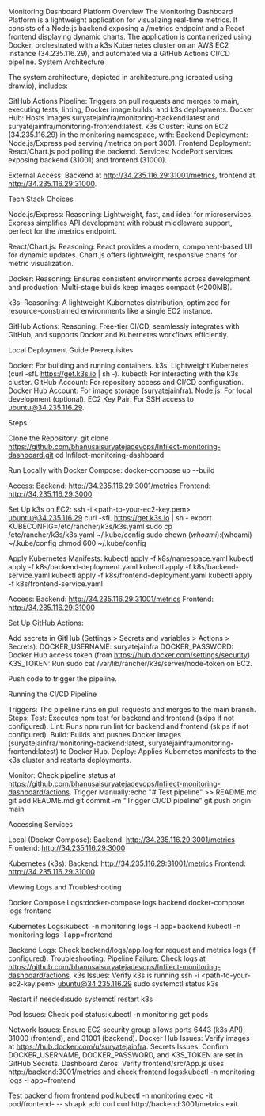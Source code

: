 Monitoring Dashboard Platform
Overview
The Monitoring Dashboard Platform is a lightweight application for visualizing real-time metrics. It consists of a Node.js backend exposing a /metrics endpoint and a React frontend displaying dynamic charts. The application is containerized using Docker, orchestrated with a k3s Kubernetes cluster on an AWS EC2 instance (34.235.116.29), and automated via a GitHub Actions CI/CD pipeline.
System Architecture

The system architecture, depicted in architecture.png (created using draw.io), includes:

GitHub Actions Pipeline: Triggers on pull requests and merges to main, executing tests, linting, Docker image builds, and k3s deployments.
Docker Hub: Hosts images suryatejainfra/monitoring-backend:latest and suryatejainfra/monitoring-frontend:latest.
k3s Cluster: Runs on EC2 (34.235.116.29) in the monitoring namespace, with:
Backend Deployment: Node.js/Express pod serving /metrics on port 3001.
Frontend Deployment: React/Chart.js pod polling the backend.
Services: NodePort services exposing backend (31001) and frontend (31000).


External Access: Backend at http://34.235.116.29:31001/metrics, frontend at http://34.235.116.29:31000.

Tech Stack Choices

Node.js/Express:
Reasoning: Lightweight, fast, and ideal for microservices. Express simplifies API development with robust middleware support, perfect for the /metrics endpoint.


React/Chart.js:
Reasoning: React provides a modern, component-based UI for dynamic updates. Chart.js offers lightweight, responsive charts for metric visualization.


Docker:
Reasoning: Ensures consistent environments across development and production. Multi-stage builds keep images compact (<200MB).


k3s:
Reasoning: A lightweight Kubernetes distribution, optimized for resource-constrained environments like a single EC2 instance.


GitHub Actions:
Reasoning: Free-tier CI/CD, seamlessly integrates with GitHub, and supports Docker and Kubernetes workflows efficiently.



Local Deployment Guide
Prerequisites

Docker: For building and running containers.
k3s: Lightweight Kubernetes (curl -sfL https://get.k3s.io | sh -).
kubectl: For interacting with the k3s cluster.
GitHub Account: For repository access and CI/CD configuration.
Docker Hub Account: For image storage (suryatejainfra).
Node.js: For local development (optional).
EC2 Key Pair: For SSH access to ubuntu@34.235.116.29.

Steps

Clone the Repository:
git clone https://github.com/bhanusaisuryatejadevops/Infilect-monitoring-dashboard.git
cd Infilect-monitoring-dashboard


Run Locally with Docker Compose:
docker-compose up --build


Access:
Backend: http://34.235.116.29:3001/metrics
Frontend: http://34.235.116.29:3000




Set Up k3s on EC2:
ssh -i <path-to-your-ec2-key.pem> ubuntu@34.235.116.29
curl -sfL https://get.k3s.io | sh -
export KUBECONFIG=/etc/rancher/k3s/k3s.yaml
sudo cp /etc/rancher/k3s/k3s.yaml ~/.kube/config
sudo chown $(whoami):$(whoami) ~/.kube/config
chmod 600 ~/.kube/config


Apply Kubernetes Manifests:
kubectl apply -f k8s/namespace.yaml
kubectl apply -f k8s/backend-deployment.yaml
kubectl apply -f k8s/backend-service.yaml
kubectl apply -f k8s/frontend-deployment.yaml
kubectl apply -f k8s/frontend-service.yaml


Access:
Backend: http://34.235.116.29:31001/metrics
Frontend: http://34.235.116.29:31000




Set Up GitHub Actions:

Add secrets in GitHub (Settings > Secrets and variables > Actions > Secrets):
DOCKER_USERNAME: suryatejainfra
DOCKER_PASSWORD: Docker Hub access token (from https://hub.docker.com/settings/security)
K3S_TOKEN: Run sudo cat /var/lib/rancher/k3s/server/node-token on EC2.


Push code to trigger the pipeline.



Running the CI/CD Pipeline

Triggers: The pipeline runs on pull requests and merges to the main branch.
Steps:
Test: Executes npm test for backend and frontend (skips if not configured).
Lint: Runs npm run lint for backend and frontend (skips if not configured).
Build: Builds and pushes Docker images (suryatejainfra/monitoring-backend:latest, suryatejainfra/monitoring-frontend:latest) to Docker Hub.
Deploy: Applies Kubernetes manifests to the k3s cluster and restarts deployments.


Monitor: Check pipeline status at https://github.com/bhanusaisuryatejadevops/Infilect-monitoring-dashboard/actions.
Trigger Manually:echo "# Test pipeline" >> README.md
git add README.md
git commit -m "Trigger CI/CD pipeline"
git push origin main



Accessing Services

Local (Docker Compose):
Backend: http://34.235.116.29:3001/metrics
Frontend: http://34.235.116.29:3000


Kubernetes (k3s):
Backend: http://34.235.116.29:31001/metrics
Frontend: http://34.235.116.29:31000



Viewing Logs and Troubleshooting

Docker Compose Logs:docker-compose logs backend
docker-compose logs frontend


Kubernetes Logs:kubectl -n monitoring logs -l app=backend
kubectl -n monitoring logs -l app=frontend


Backend Logs: Check backend/logs/app.log for request and metrics logs (if configured).
Troubleshooting:
Pipeline Failure: Check logs at https://github.com/bhanusaisuryatejadevops/Infilect-monitoring-dashboard/actions.
k3s Issues: Verify k3s is running:ssh -i <path-to-your-ec2-key.pem> ubuntu@34.235.116.29
sudo systemctl status k3s

Restart if needed:sudo systemctl restart k3s


Pod Issues: Check pod status:kubectl -n monitoring get pods


Network Issues: Ensure EC2 security group allows ports 6443 (k3s API), 31000 (frontend), and 31001 (backend).
Docker Hub Issues: Verify images at https://hub.docker.com/u/suryatejainfra.
Secrets Issues: Confirm DOCKER_USERNAME, DOCKER_PASSWORD, and K3S_TOKEN are set in GitHub Secrets.
Dashboard Zeros: Verify frontend/src/App.js uses http://backend:3001/metrics and check frontend logs:kubectl -n monitoring logs -l app=frontend

Test backend from frontend pod:kubectl -n monitoring exec -it pod/frontend-<pod-name> -- sh
apk add curl
curl http://backend:3001/metrics
exit

